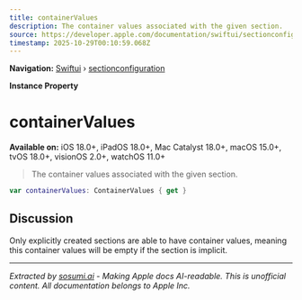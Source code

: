 ```yaml
---
title: containerValues
description: The container values associated with the given section.
source: https://developer.apple.com/documentation/swiftui/sectionconfiguration/containervalues
timestamp: 2025-10-29T00:10:59.068Z
---
```


**Navigation:** [Swiftui](/documentation/swiftui) › [sectionconfiguration](/documentation/swiftui/sectionconfiguration)

**Instance Property**

# containerValues

**Available on:** iOS 18.0+, iPadOS 18.0+, Mac Catalyst 18.0+, macOS 15.0+, tvOS 18.0+, visionOS 2.0+, watchOS 11.0+

> The container values associated with the given section.

```swift
var containerValues: ContainerValues { get }
```

## Discussion

Only explicitly created sections are able to have container values, meaning this container values will be empty if the section is implicit.

---

*Extracted by [sosumi.ai](https://sosumi.ai) - Making Apple docs AI-readable.*
*This is unofficial content. All documentation belongs to Apple Inc.*

